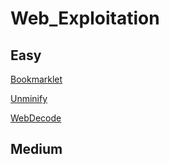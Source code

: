 # Web_Exploitation

## Easy

[Bookmarklet](Bookmarklet.md)

[Unminify](Unminify.md)

[WebDecode](WebDecode.md)

## Medium
